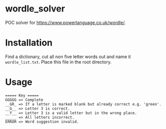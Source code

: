 # wordle_solver
POC solver for https://www.powerlanguage.co.uk/wordle/.

# Installation
Find a dictionary, cut all non five letter words out and name it `wordle_list.txt`.
Place this file in the root directory.

# Usage
```
===== Key =====
GGGGG => Complete
__GR_ => If a letter is marked blank but already correct e.g. 'green'.
__G__ => Letter 3 is correct.
__Y__ => Letter 3 is a valid letter but in the wrong place.
_____ => All letters incorrect.
ERROR => Word suggestion invalid.
```
